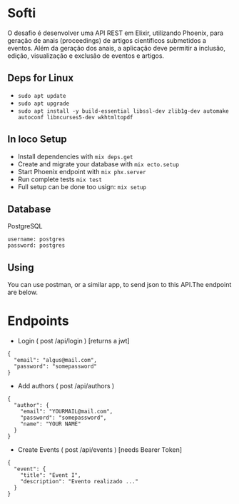 # Softi
O desafio é desenvolver uma API REST em Elixir, utilizando Phoenix, para geração de
anais (proceedings) de artigos científicos submetidos a eventos. Além da geração dos
anais, a aplicação deve permitir a inclusão, edição, visualização e exclusão de eventos e
artigos.

## Deps for Linux

- `sudo apt update`
- `sudo apt upgrade`
- `sudo apt install -y build-essential libssl-dev zlib1g-dev automake autoconf libncurses5-dev wkhtmltopdf`

## In loco Setup

- Install dependencies with `mix deps.get`
- Create and migrate your database with `mix ecto.setup`
- Start Phoenix endpoint with `mix phx.server`
- Run complete tests `mix test`
- Full setup can be done too usign: `mix setup`
## Database
  PostgreSQL
  ```
  username: postgres
  password: postgres
  ```

## Using

 You can use postman, or a similar app, to send json to this API.The endpoint are below.

# Endpoints

 - Login ( post /api/login ) [returns a jwt]
  ```
  {
    "email": "algus@mail.com",
    "password": "somepassword"
  }
  ```

 - Add authors ( post /api/authors )
  ```
  {
    "author": {
      "email": "YOURMAIL@mail.com",
      "password": "somepassword",
      "name": "YOUR NAME"
    }
  }
  ```

 - Create Events ( post /api/events ) [needs Bearer Token]
  ```
  {
    "event": {
      "title": "Event I",
      "description": "Evento realizado ..."
    }
  }
  ```